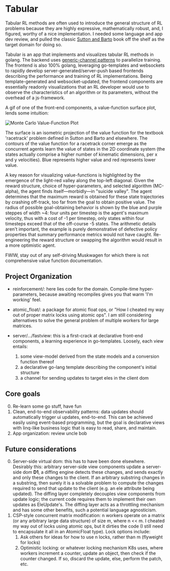 # Tabular

Tabular RL methods are often used to introduce the general structure of RL problems because they are highly expressive, mathematically robust, and, I figured, worthy of a nice implementation. I needed some language and app dev review, and pulled the classic [Sutton and Barto](http://incompleteideas.net/book/the-book-2nd.html) book off the shelf as the target domain for doing so.

Tabular is an app that implements and visualizes tabular RL methods in golang. The backend uses [generic-channel patterns](https://github.com/niceyeti/channerics) to parallelize training. The frontend is also 100% golang, leveraging go-templates and websockets to rapidly develop server-generated/server-push based frontends describing the performance and training of RL implementations. Being template-generated and websocket-updated, the frontend components are essentially readonly visualizations that an RL developer would use to observe the characteristics of an algorithm or its parameters, without the overhead of a js-framework.

A gif of one of the front-end components, a value-function surface plot, lends some intuition:

![Monte Carlo Value-Function Plot](./docs/monte_carlo_fn_surface.gif "Monte Carle Value-Function Plot")

The surface is an isometric projection of the value function for the textbook 'racetrack' problem defined in Sutton and Barto and elsewhere. The contours of the value function for a racetrack corner emerge as the concurrent agents learn the value of states in the 2D coordinate system (the states actually comprise a higher number of kinematic dimensions, per x and y velocities). Blue represents higher value and red represents lower value.

A key reason for visualizing value-functions is highlighted by the emergence of the light-red valley along the top-left diagonal. Given the reward structure, choice of hyper-parameters, and selected algorithm (MC-alpha), 
the agent finds itself&mdash;morbidly&mdash;in "suicide valley". The agent determines that the maximum reward is obtained for these state trajectories by crashing off-track, too far from the goal to obtain positive value. The radius of possible goal-obtaining behavior is shown by the blue and purple steppes of width ~4: four units per timestep is the agent's maximum velocity, thus with a cost of -1 per timestep, only states within four timesteps exceed that of the off-course -5 states. The arithmetic details aren't important, the example is purely demonstrative of defective policy properties that summary performance metrics would not have caught. Re-engineering the reward structure or swapping the algorithm would result in a more optimistic agent.

FWIW, stay out of any self-driving Muskwagen for which there is not comprehensive value function documentation.

## Project Organization

* reinforcement/: here lies code for the domain. Compile-time hyper-parameters, because awaiting recompiles gives you that warm 'I'm working' feel.
* atomic_float/: a package for atomic float ops, or "How I cheated my way out of proper matrix locks using atomic ops". I am still considering alternatives to solve the general problem of multiple workers for large matrices.
* server/.../fastview: this is a first-crack at declarative front-end components, a learning experience in go-templates. Loosely, each view entails:

    1) some view-model derived from the state models and a conversion function thereof
    2) a declarative go-lang template describing the component's initial structure 
    3) a channel for sending updates to target eles in the client dom

## Core goals

0) Re-learn some go stuff, have fun
1) Clean, end-to-end observability patterns: data updates should automatically trigger ui updates, end-to-end. This can be achieved easily using event-based programming, but the goal is declarative views with linq-like business logic that is easy to read, share, and maintain.
2) App organization: review uncle bob

## Future considerations

0) Server-side virtual dom: this has to have been done elsewhere. Desirably this: arbitrary server-side view components update a server-side dom **D1**, a diffing engine detects these changes, and sends exactly and only these changes to the client. If an arbitrary substring changes in a substring, then surely it is a solvable problem to compute the changes required to send that update to the client (e.g. an ele attribute being updated). The diffing layer completely decouples view components from update logic; the current code requires them to implement their own updates as EleUpdate's. The diffing layer acts as a throttling mechanism and has some other benefits, such a potential language agnosticism.
1) CSP-style concurrent matrix modification: n workers operate on a matrix (or any arbitrary large data structure) of size m, where n << m. I cheated my way out of locks using atomic ops, but it dirties the code (I still need to encapsulate it all in an AtomicFloat type). Lock options include:
    1) Ask others for ideas for how to use n locks, rather than m (flyweight for locks)
    2) Optimistic locking: or whatever locking mechanism K8s uses, where workers increment a counter, update an object, then check if the counter changed. If so, discard the update, else, perform the patch, etc.
